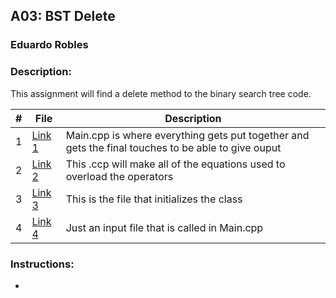 ## A03: BST Delete
### Eduardo Robles
### Description: 

This assignment will find a delete method to the binary search tree code.

|  #  |  File  |  Description  |
| :---: | ---------------- | -------------------------------------------------- |
|  1  |  [Link 1](Main.cpp)  |  Main.cpp is where everything gets put together and gets the final touches to be able to give ouput  |
|  2  |  [Link 2](fraction.cpp)  |  This .ccp will make all of the equations used to overload the operators  |
|  3  |  [Link 3](fraction.h)  |  This is the file that initializes the class  |
|  4  |  [Link 4](input.dat)  |  Just an input file that is called in Main.cpp  |

### Instructions:

- 

